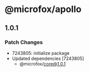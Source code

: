 # @microfox/apollo

## 1.0.1

### Patch Changes

- 7243805: initialize package
- Updated dependencies [7243805]
  - @microfox/core@1.0.1
